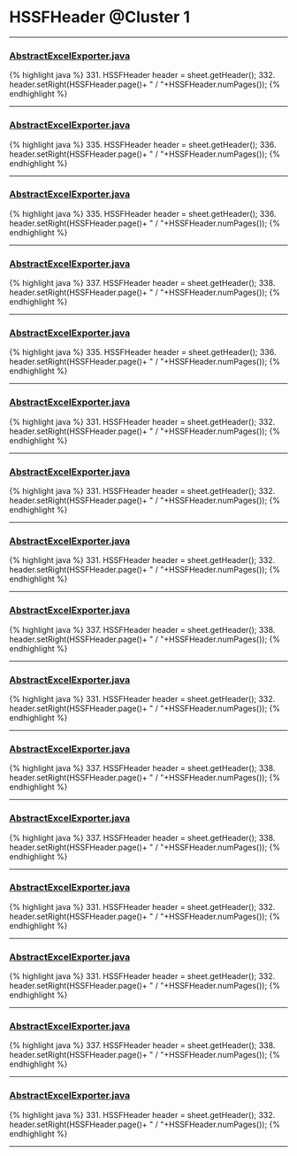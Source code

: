 # HSSFHeader @Cluster 1

***

### [AbstractExcelExporter.java](https://searchcode.com/codesearch/view/102528302/)
{% highlight java %}
331. HSSFHeader header = sheet.getHeader();
332. header.setRight(HSSFHeader.page()+ " / "+HSSFHeader.numPages());
{% endhighlight %}

***

### [AbstractExcelExporter.java](https://searchcode.com/codesearch/view/59777594/)
{% highlight java %}
335. HSSFHeader header = sheet.getHeader();
336. header.setRight(HSSFHeader.page()+ " / "+HSSFHeader.numPages());
{% endhighlight %}

***

### [AbstractExcelExporter.java](https://searchcode.com/codesearch/view/61401276/)
{% highlight java %}
335. HSSFHeader header = sheet.getHeader();
336. header.setRight(HSSFHeader.page()+ " / "+HSSFHeader.numPages());
{% endhighlight %}

***

### [AbstractExcelExporter.java](https://searchcode.com/codesearch/view/62551719/)
{% highlight java %}
337. HSSFHeader header = sheet.getHeader();
338. header.setRight(HSSFHeader.page()+ " / "+HSSFHeader.numPages());
{% endhighlight %}

***

### [AbstractExcelExporter.java](https://searchcode.com/codesearch/view/62628992/)
{% highlight java %}
335. HSSFHeader header = sheet.getHeader();
336. header.setRight(HSSFHeader.page()+ " / "+HSSFHeader.numPages());
{% endhighlight %}

***

### [AbstractExcelExporter.java](https://searchcode.com/codesearch/view/63385794/)
{% highlight java %}
331. HSSFHeader header = sheet.getHeader();
332. header.setRight(HSSFHeader.page()+ " / "+HSSFHeader.numPages());
{% endhighlight %}

***

### [AbstractExcelExporter.java](https://searchcode.com/codesearch/view/63585397/)
{% highlight java %}
331. HSSFHeader header = sheet.getHeader();
332. header.setRight(HSSFHeader.page()+ " / "+HSSFHeader.numPages());
{% endhighlight %}

***

### [AbstractExcelExporter.java](https://searchcode.com/codesearch/view/63687137/)
{% highlight java %}
331. HSSFHeader header = sheet.getHeader();
332. header.setRight(HSSFHeader.page()+ " / "+HSSFHeader.numPages());
{% endhighlight %}

***

### [AbstractExcelExporter.java](https://searchcode.com/codesearch/view/3305415/)
{% highlight java %}
337. HSSFHeader header = sheet.getHeader();
338. header.setRight(HSSFHeader.page()+ " / "+HSSFHeader.numPages());
{% endhighlight %}

***

### [AbstractExcelExporter.java](https://searchcode.com/codesearch/view/8373941/)
{% highlight java %}
331. HSSFHeader header = sheet.getHeader();
332. header.setRight(HSSFHeader.page()+ " / "+HSSFHeader.numPages());
{% endhighlight %}

***

### [AbstractExcelExporter.java](https://searchcode.com/codesearch/view/125664761/)
{% highlight java %}
337. HSSFHeader header = sheet.getHeader();
338. header.setRight(HSSFHeader.page()+ " / "+HSSFHeader.numPages());
{% endhighlight %}

***

### [AbstractExcelExporter.java](https://searchcode.com/codesearch/view/126228263/)
{% highlight java %}
337. HSSFHeader header = sheet.getHeader();
338. header.setRight(HSSFHeader.page()+ " / "+HSSFHeader.numPages());
{% endhighlight %}

***

### [AbstractExcelExporter.java](https://searchcode.com/codesearch/view/127474998/)
{% highlight java %}
331. HSSFHeader header = sheet.getHeader();
332. header.setRight(HSSFHeader.page()+ " / "+HSSFHeader.numPages());
{% endhighlight %}

***

### [AbstractExcelExporter.java](https://searchcode.com/codesearch/view/127623755/)
{% highlight java %}
331. HSSFHeader header = sheet.getHeader();
332. header.setRight(HSSFHeader.page()+ " / "+HSSFHeader.numPages());
{% endhighlight %}

***

### [AbstractExcelExporter.java](https://searchcode.com/codesearch/view/128658872/)
{% highlight java %}
337. HSSFHeader header = sheet.getHeader();
338. header.setRight(HSSFHeader.page()+ " / "+HSSFHeader.numPages());
{% endhighlight %}

***

### [AbstractExcelExporter.java](https://searchcode.com/codesearch/view/129711141/)
{% highlight java %}
331. HSSFHeader header = sheet.getHeader();
332. header.setRight(HSSFHeader.page()+ " / "+HSSFHeader.numPages());
{% endhighlight %}

***

